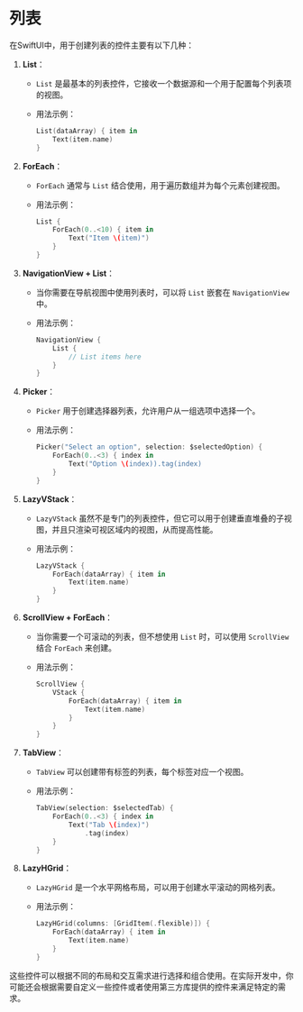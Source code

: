 # 列表

在SwiftUI中，用于创建列表的控件主要有以下几种：

1. **List**：
   - `List` 是最基本的列表控件，它接收一个数据源和一个用于配置每个列表项的视图。
   - 用法示例：

     ```swift
     List(dataArray) { item in
         Text(item.name)
     }
     ```

2. **ForEach**：
   - `ForEach` 通常与 `List` 结合使用，用于遍历数组并为每个元素创建视图。
   - 用法示例：

     ```swift
     List {
         ForEach(0..<10) { item in
             Text("Item \(item)")
         }
     }
     ```

3. **NavigationView + List**：
   - 当你需要在导航视图中使用列表时，可以将 `List` 嵌套在 `NavigationView` 中。
   - 用法示例：

     ```swift
     NavigationView {
         List {
             // List items here
         }
     }
     ```

4. **Picker**：
   - `Picker` 用于创建选择器列表，允许用户从一组选项中选择一个。
   - 用法示例：

     ```swift
     Picker("Select an option", selection: $selectedOption) {
         ForEach(0..<3) { index in
             Text("Option \(index)).tag(index)
         }
     }
     ```

5. **LazyVStack**：
   - `LazyVStack` 虽然不是专门的列表控件，但它可以用于创建垂直堆叠的子视图，并且只渲染可视区域内的视图，从而提高性能。
   - 用法示例：

     ```swift
     LazyVStack {
         ForEach(dataArray) { item in
             Text(item.name)
         }
     }
     ```

6. **ScrollView + ForEach**：
   - 当你需要一个可滚动的列表，但不想使用 `List` 时，可以使用 `ScrollView` 结合 `ForEach` 来创建。
   - 用法示例：

     ```swift
     ScrollView {
         VStack {
             ForEach(dataArray) { item in
                 Text(item.name)
             }
         }
     }
     ```

7. **TabView**：
   - `TabView` 可以创建带有标签的列表，每个标签对应一个视图。
   - 用法示例：

     ```swift
     TabView(selection: $selectedTab) {
         ForEach(0..<3) { index in
             Text("Tab \(index)")
                 .tag(index)
         }
     }
     ```

8. **LazyHGrid**：
   - `LazyHGrid` 是一个水平网格布局，可以用于创建水平滚动的网格列表。
   - 用法示例：

     ```swift
     LazyHGrid(columns: [GridItem(.flexible)]) {
         ForEach(dataArray) { item in
             Text(item.name)
         }
     }
     ```

这些控件可以根据不同的布局和交互需求进行选择和组合使用。在实际开发中，你可能还会根据需要自定义一些控件或者使用第三方库提供的控件来满足特定的需求。
